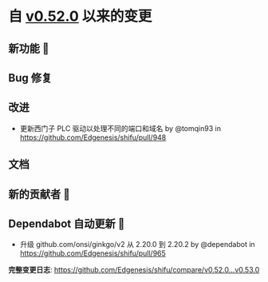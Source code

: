 

# 自 [v0.52.0](https://github.com/Edgenesis/shifu/releases/tag/v0.52.0) 以来的变更

## 新功能 🎉

## Bug 修复

## 改进

* 更新西门子 PLC 驱动以处理不同的端口和域名 by @tomqin93 in https://github.com/Edgenesis/shifu/pull/948

## 文档

## 新的贡献者 🌟

## Dependabot 自动更新 🤖

* 升级 github.com/onsi/ginkgo/v2 从 2.20.0 到 2.20.2 by @dependabot in https://github.com/Edgenesis/shifu/pull/965

**完整变更日志**: https://github.com/Edgenesis/shifu/compare/v0.52.0...v0.53.0


